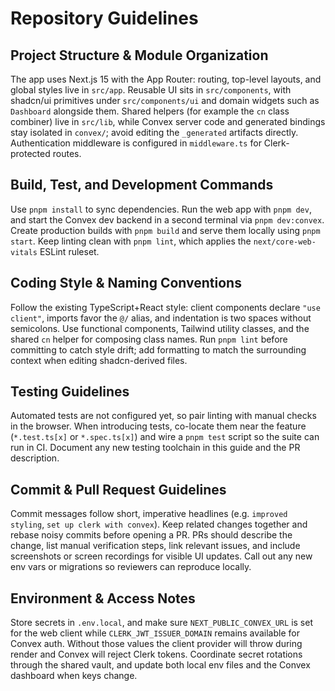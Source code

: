 # Repository Guidelines

## Project Structure & Module Organization
The app uses Next.js 15 with the App Router: routing, top-level layouts, and global styles live in `src/app`. Reusable UI sits in `src/components`, with shadcn/ui primitives under `src/components/ui` and domain widgets such as `Dashboard` alongside them. Shared helpers (for example the `cn` class combiner) live in `src/lib`, while Convex server code and generated bindings stay isolated in `convex/`; avoid editing the `_generated` artifacts directly. Authentication middleware is configured in `middleware.ts` for Clerk-protected routes.

## Build, Test, and Development Commands
Use `pnpm install` to sync dependencies. Run the web app with `pnpm dev`, and start the Convex dev backend in a second terminal via `pnpm dev:convex`. Create production builds with `pnpm build` and serve them locally using `pnpm start`. Keep linting clean with `pnpm lint`, which applies the `next/core-web-vitals` ESLint ruleset.

## Coding Style & Naming Conventions
Follow the existing TypeScript+React style: client components declare `"use client"`, imports favor the `@/` alias, and indentation is two spaces without semicolons. Use functional components, Tailwind utility classes, and the shared `cn` helper for composing class names. Run `pnpm lint` before committing to catch style drift; add formatting to match the surrounding context when editing shadcn-derived files.

## Testing Guidelines
Automated tests are not configured yet, so pair linting with manual checks in the browser. When introducing tests, co-locate them near the feature (`*.test.ts[x]` or `*.spec.ts[x]`) and wire a `pnpm test` script so the suite can run in CI. Document any new testing toolchain in this guide and the PR description.

## Commit & Pull Request Guidelines
Commit messages follow short, imperative headlines (e.g. `improved styling`, `set up clerk with convex`). Keep related changes together and rebase noisy commits before opening a PR. PRs should describe the change, list manual verification steps, link relevant issues, and include screenshots or screen recordings for visible UI updates. Call out any new env vars or migrations so reviewers can reproduce locally.

## Environment & Access Notes
Store secrets in `.env.local`, and make sure `NEXT_PUBLIC_CONVEX_URL` is set for the web client while `CLERK_JWT_ISSUER_DOMAIN` remains available for Convex auth. Without those values the client provider will throw during render and Convex will reject Clerk tokens. Coordinate secret rotations through the shared vault, and update both local env files and the Convex dashboard when keys change.
